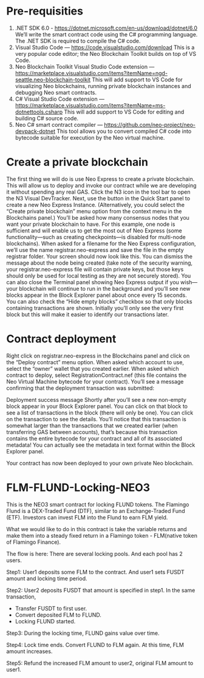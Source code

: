 # Pre-requisities
1. .NET SDK 6.0 - https://dotnet.microsoft.com/en-us/download/dotnet/6.0
  We’ll write the smart contract code using the C# programming language. The .NET SDK is required to compile the C# code.
2. Visual Studio Code — https://code.visualstudio.com/download
  This is a very popular code editor; the Neo Blockchain Toolkit builds on top of VS Code.
3. Neo Blockchain Toolkit Visual Studio Code extension — https://marketplace.visualstudio.com/items?itemName=ngd-seattle.neo-blockchain-toolkit
  This will add support to VS Code for visualizing Neo blockchains, running private blockchain instances and debugging Neo smart contracts.
4. C# Visual Studio Code extension — https://marketplace.visualstudio.com/items?itemName=ms-dotnettools.csharp
  This will add support to VS Code for editing and building C# source code.
5. Neo C# smart contract compiler — https://github.com/neo-project/neo-devpack-dotnet
  This tool allows you to convert compiled C# code into bytecode suitable for execution by the Neo virtual machine.
  
# Create a private blockchain
The first thing we will do is use Neo Express to create a private blockchain. This will allow us to deploy and invoke our contract while we are developing it without spending any real GAS.
Click the N3 icon in the tool bar to open the N3 Visual DevTracker.
Next, use the button in the Quick Start panel to create a new Neo Express Instance.
(Alternatively, you could select the “Create private blockchain” menu option from the context menu in the Blockchains panel.)
You’ll be asked how many consensus nodes that you want your private blockchain to have. For this example, one node is sufficient and will enable us to get the most out of Neo Express (some functionality—such as creating checkpoints—is disabled for multi-node blockchains).
When asked for a filename for the Neo Express configuration, we’ll use the name registrar.neo-express and save the file in the empty registrar folder.
Your screen should now look like this.
You can dismiss the message about the node being created (take note of the security warning, your registrar.neo-express file will contain private keys, but those keys should only be used for local testing as they are not securely stored). You can also close the Terminal panel showing Neo Express output if you wish—your blockchain will continue to run in the background and you’ll see new blocks appear in the Block Explorer panel about once every 15 seconds.
You can also check the “Hide empty blocks” checkbox so that only blocks containing transactions are shown. Initially you’ll only see the very first block but this will make it easier to identify our transactions later.

# Contract deployment
Right click on registrar.neo-express in the Blockchains panel and click on the “Deploy contract” menu option. When asked which account to use, select the “owner” wallet that you created earlier. When asked which contract to deploy, select RegistrationContract.nef (this file contains the Neo Virtual Machine bytecode for your contract). You’ll see a message confirming that the deployment transaction was submitted:

Deployment success message
Shortly after you’ll see a new non-empty block appear in your Block Explorer panel. You can click on that block to see a list of transactions in the block (there will only be one). You can click on the transaction to see the details.
You’ll notice that this transaction is somewhat larger than the transactions that we created earlier (when transferring GAS between accounts), that’s because this transaction contains the entire bytecode for your contract and all of its associated metadata! You can actually see the metadata in text format within the Block Explorer panel.

Your contract has now been deployed to your own private Neo blockchain.
# FLM-FLUND-Locking-NEO3
This is the NEO3 smart contract for locking FLUND tokens.
The Flamingo Flund is a DEX-Traded Fund (DTF), similar to an Exchange-Traded Fund (ETF). Investors can invest FLM into the Flund to earn FLM yield.

What we would like to do in this contract is take the variable returns and make them into a steady fixed return in a Flamingo token - FLM(native token of Flamingo Finance).

The flow is here:
There are several locking pools. And each pool has 2 users.

Step1:
User1 deposits some FLM to the contract.
And user1 sets FUSDT amount and locking time period.

Step2:
User2 deposits FUSDT that amount is specified in step1.
In the same transaction,
- Transfer FUSDT to first user.
- Convert deposited FLM to FLUND.
- Locking FLUND started.

Step3:
During the locking time, FLUND gains value over time.

Step4:
Lock time ends.
Convert FLUND to FLM again. At this time, FLM amount increases.

Step5:
Refund the increased FLM amount to user2, original FLM amount to user1.


